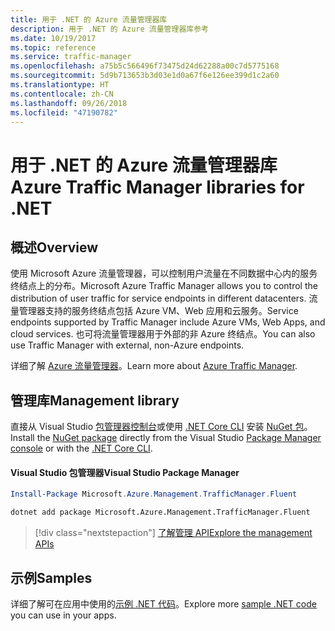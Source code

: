 ```yaml
---
title: 用于 .NET 的 Azure 流量管理器库
description: 用于 .NET 的 Azure 流量管理器库参考
ms.date: 10/19/2017
ms.topic: reference
ms.service: traffic-manager
ms.openlocfilehash: a75b5c566496f73475d24d62288a00c7d5775168
ms.sourcegitcommit: 5d9b713653b3d03e1d0a67f6e126ee399d1c2a60
ms.translationtype: HT
ms.contentlocale: zh-CN
ms.lasthandoff: 09/26/2018
ms.locfileid: "47190782"
---
```

# <a name="azure-traffic-manager-libraries-for-net"></a><span data-ttu-id="a4feb-103">用于 .NET 的 Azure 流量管理器库</span><span class="sxs-lookup"><span data-stu-id="a4feb-103">Azure Traffic Manager libraries for .NET</span></span>

## <a name="overview"></a><span data-ttu-id="a4feb-104">概述</span><span class="sxs-lookup"><span data-stu-id="a4feb-104">Overview</span></span>

<span data-ttu-id="a4feb-105">使用 Microsoft Azure 流量管理器，可以控制用户流量在不同数据中心内的服务终结点上的分布。</span><span class="sxs-lookup"><span data-stu-id="a4feb-105">Microsoft Azure Traffic Manager allows you to control the distribution of user traffic for service endpoints in different datacenters.</span></span> <span data-ttu-id="a4feb-106">流量管理器支持的服务终结点包括 Azure VM、Web 应用和云服务。</span><span class="sxs-lookup"><span data-stu-id="a4feb-106">Service endpoints supported by Traffic Manager include Azure VMs, Web Apps, and cloud services.</span></span> <span data-ttu-id="a4feb-107">也可将流量管理器用于外部的非 Azure 终结点。</span><span class="sxs-lookup"><span data-stu-id="a4feb-107">You can also use Traffic Manager with external, non-Azure endpoints.</span></span>

<span data-ttu-id="a4feb-108">详细了解 [Azure 流量管理器](/azure/traffic-manager/traffic-manager-overview)。</span><span class="sxs-lookup"><span data-stu-id="a4feb-108">Learn more about [Azure Traffic Manager](/azure/traffic-manager/traffic-manager-overview).</span></span>  

## <a name="management-library"></a><span data-ttu-id="a4feb-109">管理库</span><span class="sxs-lookup"><span data-stu-id="a4feb-109">Management library</span></span>

<span data-ttu-id="a4feb-110">直接从 Visual Studio [包管理器控制台][PackageManager]或使用 [.NET Core CLI][DotNetCLI] 安装 [NuGet 包](https://www.nuget.org/packages/Microsoft.Azure.Management.TrafficManager.Fluent)。</span><span class="sxs-lookup"><span data-stu-id="a4feb-110">Install the [NuGet package](https://www.nuget.org/packages/Microsoft.Azure.Management.TrafficManager.Fluent) directly from the Visual Studio [Package Manager console][PackageManager] or with the [.NET Core CLI][DotNetCLI].</span></span>

#### <a name="visual-studio-package-manager"></a><span data-ttu-id="a4feb-111">Visual Studio 包管理器</span><span class="sxs-lookup"><span data-stu-id="a4feb-111">Visual Studio Package Manager</span></span>

```powershell
Install-Package Microsoft.Azure.Management.TrafficManager.Fluent
```

```bash
dotnet add package Microsoft.Azure.Management.TrafficManager.Fluent
```

> [!div class="nextstepaction"]
> [<span data-ttu-id="a4feb-112">了解管理 API</span><span class="sxs-lookup"><span data-stu-id="a4feb-112">Explore the management APIs</span></span>](/dotnet/api/overview/azure/trafficmanager/management)

## <a name="samples"></a><span data-ttu-id="a4feb-113">示例</span><span class="sxs-lookup"><span data-stu-id="a4feb-113">Samples</span></span>

<span data-ttu-id="a4feb-114">详细了解可在应用中使用的[示例 .NET 代码](https://azure.microsoft.com/resources/samples/?platform=dotnet)。</span><span class="sxs-lookup"><span data-stu-id="a4feb-114">Explore more [sample .NET code](https://azure.microsoft.com/resources/samples/?platform=dotnet) you can use in your apps.</span></span>

[PackageManager]: https://docs.microsoft.com/nuget/tools/package-manager-console
[DotNetCLI]: https://docs.microsoft.com/dotnet/core/tools/dotnet-add-package